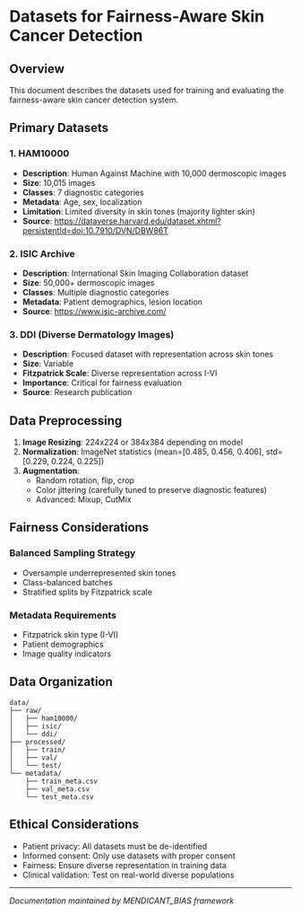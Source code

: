 # Datasets for Fairness-Aware Skin Cancer Detection

## Overview

This document describes the datasets used for training and evaluating the fairness-aware skin cancer detection system.

## Primary Datasets

### 1. HAM10000
- **Description**: Human Against Machine with 10,000 dermoscopic images
- **Size**: 10,015 images
- **Classes**: 7 diagnostic categories
- **Metadata**: Age, sex, localization
- **Limitation**: Limited diversity in skin tones (majority lighter skin)
- **Source**: https://dataverse.harvard.edu/dataset.xhtml?persistentId=doi:10.7910/DVN/DBW86T

### 2. ISIC Archive
- **Description**: International Skin Imaging Collaboration dataset
- **Size**: 50,000+ dermoscopic images
- **Classes**: Multiple diagnostic categories
- **Metadata**: Patient demographics, lesion location
- **Source**: https://www.isic-archive.com/

### 3. DDI (Diverse Dermatology Images)
- **Description**: Focused dataset with representation across skin tones
- **Size**: Variable
- **Fitzpatrick Scale**: Diverse representation across I-VI
- **Importance**: Critical for fairness evaluation
- **Source**: Research publication

## Data Preprocessing

1. **Image Resizing**: 224x224 or 384x384 depending on model
2. **Normalization**: ImageNet statistics (mean=[0.485, 0.456, 0.406], std=[0.229, 0.224, 0.225])
3. **Augmentation**:
   - Random rotation, flip, crop
   - Color jittering (carefully tuned to preserve diagnostic features)
   - Advanced: Mixup, CutMix

## Fairness Considerations

### Balanced Sampling Strategy
- Oversample underrepresented skin tones
- Class-balanced batches
- Stratified splits by Fitzpatrick scale

### Metadata Requirements
- Fitzpatrick skin type (I-VI)
- Patient demographics
- Image quality indicators

## Data Organization

```
data/
├── raw/
│   ├── ham10000/
│   ├── isic/
│   └── ddi/
├── processed/
│   ├── train/
│   ├── val/
│   └── test/
└── metadata/
    ├── train_meta.csv
    ├── val_meta.csv
    └── test_meta.csv
```

## Ethical Considerations

- Patient privacy: All datasets must be de-identified
- Informed consent: Only use datasets with proper consent
- Fairness: Ensure diverse representation in training data
- Clinical validation: Test on real-world diverse populations

---

*Documentation maintained by MENDICANT_BIAS framework*
